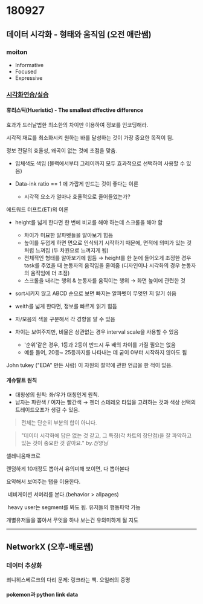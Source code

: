 # 180927

## 데이터 시각화 - 형태와 움직임 (오전 애란쌤)

### moiton

- Informative
- Focused
- Expressive

### [시각화연습/실습](https://beta.observablehq.com/@akngs/visualization-practices)

#### 휴리스틱(Hueristic) - The smallest dffective difference

효과가 드러날법한 최소한의 차이만 이용하여 정보를 인코딩해라.

시각적 재료를 최소화시켜 원하는 바를 달성하는 것이 가장 중요한 목적이 됨.

정보 전달의 효율성, 왜곡이 없는 것에 초점을 맞춤.

- 입체색도 색임 (블랙에서부터 그레이까지 모두 효과적으로 선택하여 사용할 수 있음)

- Data-ink ratio == 1 에 가깝게 만드는 것이 좋다는 이론
  - 시각적 요소가 얼마나 효율적으로 줄어들었는가?



에드워드 터프트(ET)의 이론

- height를 넓게 한다면 한 번에 비교를 해야 하는데 스크롤을 해야 함
  - 차이가 미묘한 알파벳들을 알아보기 힘듬
  - 높이를 두껍게 하면 면으로 인식되기 시작하기 때문에, 면적에 의미가 있는 것 처럼 느껴짐 (두 차원으로 느껴지게 됨)
  - 전체적인 형태를 알아보기에 힘듬 → height를 한 눈에 들어오게 조정한 경우 task를 주었을 때 눈동자의 움직임을 줄여줌 (디자인이나 시각화의 경우 눈동자의 움직임에 더 초점)
  - 스크롤을 내리는 행위 & 눈동자를 움직이는 행위 → 화면 높이에 관련한 것
- sort시키지 않고 ABCD 순으로 보면 빠지는 알파벳이 무엇인 지 알기 쉬움
- weith를 넓게 한다면, 정보를 빠르게 읽기 힘듬

- 자/모음의 색을 구분해서 각 경향을 알 수 있음
- 차이는 보여주지만, 비율은 상관없는 경우 interval scale을 사용할 수 있음
  - '순위'같은 경우, 1등과 2등이 반드시 두 배의 차이를 가질 필요는 없음
  - 예를 들어, 20등~ 25등까지를 나타내는 데 굳이 0부터 시작하지 않아도 됨



John tukey ("EDA" 만든 사람) 이 자원의 절약에 관한 언급을 한 적이 있음.

#### 게슈탈트 원칙

- 대칭성의 원칙: 좌/우가 대칭인게 원칙.
- 남자는 파란색 / 여자는 빨간색 → 젠더 스테레오 타입을 고려하는 것과 색상 선택의 트레이드오프가 생길 수 있음.

> 전체는 단순히 부분의 합이 아니다.

> "데이터 시각화에 답은 없는 것 같고, 그 특징(각 차트의 장단점)을 잘 파악하고 있는 것이 중요한 것 같아요."   _by.진영님_



셀레니움매크로

랜덤하게 10개정도 뽑아서 유의미해 보이면, 다 뽑아본다

요약해서 보여주는 탭을 이용한다.

​	네비게이션 서머리를 본다.(behavior > allpages)

​	heavy user는 segment를 봐도 됨. 유저들의 행동파악 가능

개별유저들을 뽑아서 무엇을 하나 보는건 유의미하게 될 지도



---

## NetworkX (오후-배로쌤)

### 데이터 추상화

쾨니히스베르크의 다리 문제: 링크라는 책. 오일러의 증명

#### pokemon과 python link data
